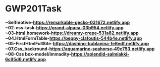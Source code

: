 # GWP201Task
<b>~Selfmotive-https://remarkable-gecko-031672.netlify.app</b><br>
<b>~02-css-task-https://grand-alpaca-03b954.netlify.app</b><br>
<b>~03-html.homework-https://dreamy-crepe-531a82.netlify.app</b><br>
<b>~04.HtmlFormTable-https://peppy-clafoutis-544b4e.netlify.app</b> <br>
<b>~05-FirstHtmlFullSite-https://dashing-bublanina-fe6edf.netlify.app</b><br>
<b>~07.Css_backround-https://aquamarine-seahorse-49c753.netlify.app</b><br>
<b>~08-Css box-model/immadity-https://splendid-salmiakki-6c95d6.netlify.app</b><br>
